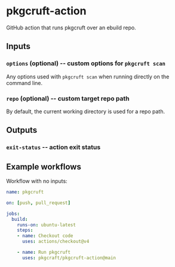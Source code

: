 # pkgcruft-action

GitHub action that runs pkgcruft over an ebuild repo.

## Inputs

### `options` (optional) -- custom options for `pkgcruft scan`

Any options used with ``pkgcruft scan`` when running directly on the command
line.

### `repo` (optional) -- custom target repo path

By default, the current working directory is used for a repo path.

## Outputs

### `exit-status` -- action exit status

## Example workflows

Workflow with no inputs:

```yaml
name: pkgcruft

on: [push, pull_request]

jobs:
  build:
    runs-on: ubuntu-latest
    steps:
    - name: Checkout code
      uses: actions/checkout@v4

    - name: Run pkgcruft
      uses: pkgcraft/pkgcruft-action@main
```
